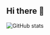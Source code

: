 ## Hi there 👋

![GitHub stats](https://github-readme-stats.vercel.app/api?username=doctorlai-msrc&show_icons=true&theme=transparent)
